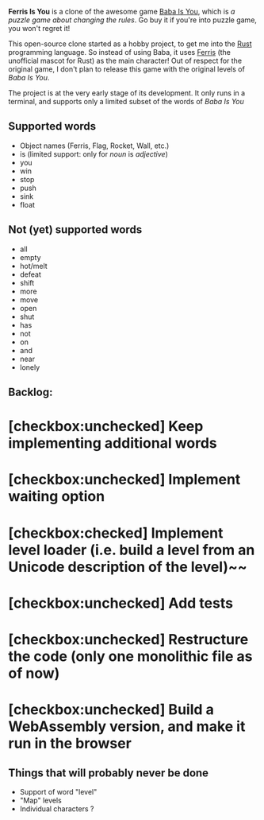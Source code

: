 **Ferris Is You** is a clone of the awesome game [Baba Is You](https://hempuli.itch.io/baba), which is *a puzzle game about changing the rules*. Go buy it if you're into puzzle game, you won't regret it!

This open-source clone started as a hobby project, to get me into the [Rust](https://www.rust-lang.org/) programming language. So instead of using Baba, it uses [Ferris](https://rustacean.net/) (the unofficial mascot for Rust) as the main character!
Out of respect for the original game, I don't plan to release this game with the original levels of *Baba Is You*.

The project is at the very early stage of its development. It only runs in a terminal, and supports only a limited subset of the words of *Baba Is You*

## Supported words
* Object names (Ferris, Flag, Rocket, Wall, etc.)
* is (limited support: only for *noun* is *adjective*)
* you
* win
* stop
* push
* sink
* float

## Not (yet) supported words
* all
* empty
* hot/melt
* defeat
* shift
* more
* move
* open
* shut
* has
* not
* on
* and
* near
* lonely

## Backlog:

# [checkbox:unchecked] Keep implementing additional words
# [checkbox:unchecked] Implement waiting option
# [checkbox:checked] Implement level loader (i.e. build a level from an Unicode description of the level)~~
# [checkbox:unchecked] Add tests
# [checkbox:unchecked] Restructure the code (only one monolithic file as of now)
# [checkbox:unchecked] Build a WebAssembly version, and make it run in the browser

## Things that will probably never be done

* Support of word "level"
* "Map" levels
* Individual characters ?
